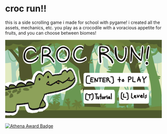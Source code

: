 # croc run!!

this is a side scrolling game i made for school with pygame! i created all the assets, mechanics, etc. you play as a crocodile with a voracious appetite for fruits, and you can choose between biomes!

![Start Screen](graphics/screens/startscreen.png)


[![Athena Award Badge](https://img.shields.io/endpoint?url=https%3A%2F%2Faward.athena.hackclub.com%2Fapi%2Fbadge)](https://award.athena.hackclub.com?utm_source=readme)
